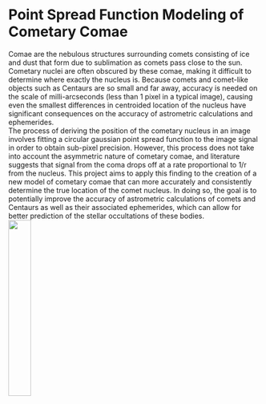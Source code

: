 # Point Spread Function Modeling of Cometary Comae
Comae are the nebulous structures surrounding comets consisting of ice and dust that form due to sublimation as comets pass close to the sun. Cometary nuclei are often obscured by these comae, making it difficult to determine where exactly the nucleus is. Because comets and comet-like objects such as Centaurs are so small and far away, accuracy is needed on the scale of milli-arcseconds (less than 1 pixel in a typical image), causing even the smallest differences in centroided location of the nucleus have significant consequences on the accuracy of astrometric calculations and ephemerides.                
The process of deriving the position of the cometary nucleus in an image involves fitting a circular gaussian point spread function to the image signal in order to obtain sub-pixel precision. However, this process does not take into account the asymmetric nature of cometary comae, and literature suggests that signal from the coma drops off at a rate proportional to 1/r from the nucleus. This project aims to apply this finding to the creation of a new model of cometary comae that can more accurately and consistently determine the true location of the comet nucleus. In doing so, the goal is to potentially improve the accuracy of astrometric calculations of comets and Centaurs as well as their associated ephemerides, which can allow for better prediction of the stellar occultations of these bodies.
<img src="https://github.com/Dahlia-Dry/UROP-Summer-2020/blob/master/poster_DahliaDry.png" width="30%" height="30%">
